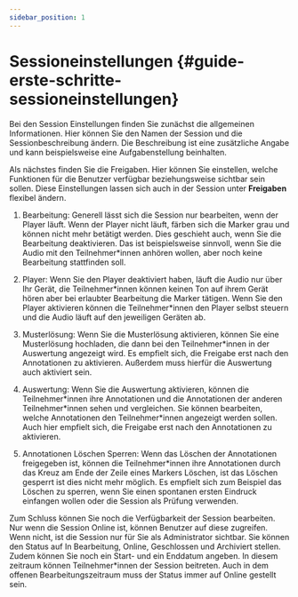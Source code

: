 ```yaml
---
sidebar_position: 1
---
```


# Sessioneinstellungen {#guide-erste-schritte-sessioneinstellungen}

Bei den Session Einstellungen finden Sie zunächst die allgemeinen Informationen. Hier können Sie den Namen der Session und die Sessionbeschreibung ändern. Die Beschreibung ist eine zusätzliche Angabe und kann beispielsweise eine Aufgabenstellung beinhalten.

Als nächstes finden Sie die Freigaben. Hier können Sie einstellen, welche Funktionen für die Benutzer verfügbar beziehungsweise sichtbar sein sollen. Diese Einstellungen lassen sich auch in der Session unter **Freigaben** flexibel ändern.

1. Bearbeitung: Generell lässt sich die Session nur bearbeiten, wenn der Player läuft. Wenn der Player nicht läuft, färben sich die Marker grau und können nicht mehr betätigt werden. Dies geschieht auch, wenn Sie die Bearbeitung deaktivieren. Das ist beispielsweise sinnvoll, wenn Sie die Audio mit den Teilnehmer\*innen anhören wollen, aber noch keine Bearbeitung stattfinden soll.

2. Player: Wenn Sie den Player deaktiviert haben, läuft die Audio nur über Ihr Gerät, die Teilnehmer\*innen können keinen Ton auf ihrem Gerät hören aber bei erlaubter Bearbeitung die Marker tätigen. Wenn Sie den Player aktivieren können die Teilnehmer\*innen den Player selbst steuern und die Audio läuft auf den jeweiligen Geräten ab.

3. Musterlösung: Wenn Sie die Musterlösung aktivieren, können Sie eine Musterlösung hochladen, die dann bei den Teilnehmer\*innen in der Auswertung angezeigt wird. Es empfielt sich, die Freigabe erst nach den Annotationen zu aktivieren. Außerdem muss hierfür die Auswertung auch aktiviert sein.

4. Auswertung: Wenn Sie die Auswertung aktivieren, können die Teilnehmer\*innen ihre Annotationen und die Annotationen der anderen Teilnehmer\*innen sehen und vergleichen. Sie können bearbeiten, welche Annotationen den Teilnehmer\*innen angezeigt werden sollen. Auch hier empfielt sich, die Freigabe erst nach den Annotationen zu aktivieren.

5. Annotationen Löschen Sperren: Wenn das Löschen der Annotationen freigegeben ist, können die Teilnehmer\*innen ihre Annotationen durch das Kreuz am Ende der Zeile eines Markers Löschen, ist das Löschen gesperrt ist dies nicht mehr möglich. Es empfielt sich zum Beispiel das Löschen zu sperren, wenn Sie einen spontanen ersten Eindruck einfangen wollen oder die Session als Prüfung verwenden.

Zum Schluss können Sie noch die Verfügbarkeit der Session bearbeiten. Nur wenn die Session Online ist, können Benutzer auf diese zugreifen. Wenn nicht, ist die Session nur für Sie als Administrator sichtbar. Sie können den Status auf In Bearbeitung, Online, Geschlossen und Archiviert stellen. Zudem können Sie noch ein Start- und ein Enddatum angeben. In diesem zeitraum können Teilnehmer\*innen der Session beitreten. Auch in dem offenen Bearbeitungszeitraum muss der Status immer auf Online gestellt sein.
